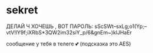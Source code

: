# sekret

ДЕЛАЙ Ч ХОЧЕШЬ , ВОТ ПАРОЛЬ: sScSWt–sxLg;o1(Yp\;–vtV!lY9f;iXRbS*3QW2im32siY_p/6&gnEm~)klJHaEr

сообщение у тебя в телеге 💕 (подсказка это AES)
